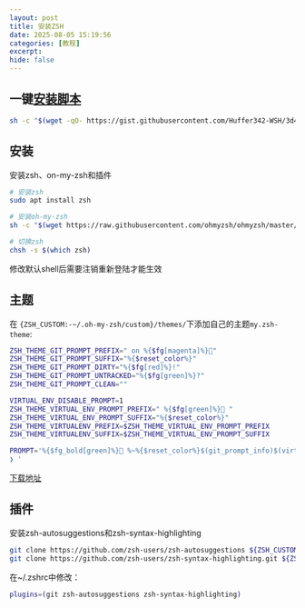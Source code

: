 ```yaml
---
layout: post
title: 安装ZSH
date: 2025-08-05 15:19:56
categories: [教程]
excerpt:
hide: false
---
```


## 一键[安装脚本](https://gist.githubusercontent.com/Huffer342-WSH/3d42fcb5ebbedcf2d47fe3dfea033739/raw/install-zsh.sh)
```sh
sh -c "$(wget -qO- https://gist.githubusercontent.com/Huffer342-WSH/3d42fcb5ebbedcf2d47fe3dfea033739/raw/install-zsh.sh)"
```

## 安装

安装zsh、on-my-zsh和插件

```sh
# 安装zsh
sudo apt install zsh

# 安装oh-my-zsh
sh -c "$(wget https://raw.githubusercontent.com/ohmyzsh/ohmyzsh/master/tools/install.sh -O -)"

# 切换zsh
chsh -s $(which zsh)
```

修改默认shell后需要注销重新登陆才能生效

## 主题

在 `{ZSH_CUSTOM:-~/.oh-my-zsh/custom}/themes/`下添加自己的主题`my.zsh-theme`:
```sh
ZSH_THEME_GIT_PROMPT_PREFIX=" on %{$fg[magenta]%}"
ZSH_THEME_GIT_PROMPT_SUFFIX="%{$reset_color%}"
ZSH_THEME_GIT_PROMPT_DIRTY="%{$fg[red]%}!"
ZSH_THEME_GIT_PROMPT_UNTRACKED="%{$fg[green]%}?"
ZSH_THEME_GIT_PROMPT_CLEAN=""

VIRTUAL_ENV_DISABLE_PROMPT=1
ZSH_THEME_VIRTUAL_ENV_PROMPT_PREFIX=" %{$fg[green]%}🐍 "
ZSH_THEME_VIRTUAL_ENV_PROMPT_SUFFIX="%{$reset_color%}"
ZSH_THEME_VIRTUALENV_PREFIX=$ZSH_THEME_VIRTUAL_ENV_PROMPT_PREFIX
ZSH_THEME_VIRTUALENV_SUFFIX=$ZSH_THEME_VIRTUAL_ENV_PROMPT_SUFFIX

PROMPT='%{$fg_bold[green]%} %~%{$reset_color%}$(git_prompt_info)$(virtualenv_prompt_info)
❯ '
```

[下载地址](https://gist.githubusercontent.com/Huffer342-WSH/452c50b3172bf5857927e76626b5af06/raw/my.zsh-theme)

## 插件

安装zsh-autosuggestions和zsh-syntax-highlighting

```sh
git clone https://github.com/zsh-users/zsh-autosuggestions ${ZSH_CUSTOM:-~/.oh-my-zsh/custom}/plugins/zsh-autosuggestions
git clone https://github.com/zsh-users/zsh-syntax-highlighting.git ${ZSH_CUSTOM:-~/.oh-my-zsh/custom}/plugins/zsh-syntax-highlighting
```

在~/.zshrc中修改：

```sh
plugins=(git zsh-autosuggestions zsh-syntax-highlighting)
```
